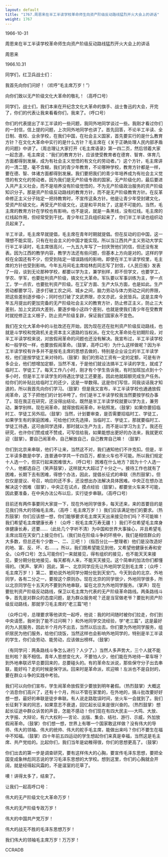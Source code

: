 ```yaml
---
layout: default
title: "1767.周恩来在半工半读学校革命师生向资产阶级反动路线猛烈开火大会上的讲话"
weight: 1767
---
```


1966-10-31

周恩来在半工半读学校革命师生向资产阶级反动路线猛烈开火大会上的讲话

周恩来

1966.10.31

同学们，红卫兵战士们：

我首先向你们问好！（欢呼“毛主席万岁！”）

向你们致以无产阶级文化大革命的敬礼！（高呼口号）

同学们，战士们，我们本来在开纪念文化大革命的旗手、战士鲁迅的大会，开完了，你们的代表让我来看看你们，我来了。（呼口号）

你们的代表提出了半工半读的一些问题，我同外地同学谈过一些。我刚才看过你们的一封信，信上提的问题，上次同外地同学也讲了。首先回答，不论半工半读、全日制、夜校、业余学校，在我们中国，在社会主义国家，首先要实行的是什么教育方针？在文化大革命中实行的是什么方针？毛主席在《关于正确处理人民内部矛盾的问题》中讲了。（周总理让大家打开《毛主席语录》第一四二页，然后领着大家一起念道，毛主席说：“我们的教育方针，应该使受教育者在德育、智育、体育几方面都得到发展，成为有社会主义觉悟的有文化的劳动者。”）这个方针，毛主席讲的一清二楚，毫不含糊，我们的青少年教育，不论哪种学校，教育方针都是一样，要在德、智、体诸方面都得到发展。我们要把我们的青少年培养成为有社会主义觉悟的有文化的劳动者。因为我们是无产阶级专政的国家。无产阶级化的，最后要进入共产主义社会，而不是培养没有阶级觉悟的，不为无产阶级政治服务的资产阶级知识分子。那是资产阶级反动路线的教育方针，而不是无产阶级教育方针。在反革命修正主义分子陆定一把持教育时，不宣传这条方针。他是让青少年受封建文化，受资产阶级文化，再受无产阶级文化，这是和平共处了，这是不可能的。当然，毛主席的教育方针在学校也有影响，也不是说，就是一条黑线，没有红线。毛主席的红线起作用，但经常受到干扰。青少年红卫兵组织起来了，你们半工半读也组织动员起来了。

半工半读，毛主席早就提倡，毛主席在青年时期就提倡。但在反动的旧中国，这一理想不能实现，只有在社会主义的中国才能实现。所以当江西共产主义劳动大学实行半工半读时，毛主席很高兴，一九五九年写了一封庆贺他们的信，但还没有发表。因为江西的教学内容，教学方法还有些问题，但基本上方向是对的。这样的学校在全国还有不少，但受到陆定一错误路线的影响，即使在半工半读学校里，毛主席的方针也受到影响。今年五月间毛主席给林彪同志写了封信，《人民日报》发表了一段，谈到无论那种学校，都要以学为主，兼学别样，即不但学文，也要学工、学农、学军，也要批判资产阶级，搞文化大革命。军队要以军事训练为主，学一点工，学一点农，也要批判资产阶级。在工矿方面、生产大队方面，也是如此。生产劳动都要学习，逐步打破工农之间、城乡之间，脑力劳动与体力劳动之间的界限，把这些差别逐步缩小；同时也打破了文武界限，亦文亦武，全民皆兵。这是主席今年五月提出的更加完备的无产阶级社会主义的教育方针，防止修正主义，防止三大差别，加上文武四大差别，要逐步缩小这四个差别，也就是使我们青少年在受教育时就挖修正主义根子，防止资产阶级复辟，保证我们国家永不变色。

我们在文化大革命中的斗批改还在开始，因为现在还在批判资产阶级反动路线，也就是斗学校和党政机关走资本主义道路的当权派。在文化大革命处在初期阶段，对半工半读学校来说，对放假闹革命的问题也还没有解决。我宣布过，半工半读学校和一般学校一样，也要放假闹革命。（鼓掌，高呼口号）为什么这样做呢？因为半工半读学校有许多并不是按毛主席的思想去做的，特别是企业设立的半工半读学校，他们是按学徒工来对待的。（鼓掌）我们的劳动工资有一定的定额，可是有许多企业，他们想增加定额，当然不准，于是他们就设法搞半工半读的学生，就成了临时工、学徒工了。每天工作八小时，刚才有个学生告诉我，有时加班加点到十个多小时，但是半工半读学生的待遇比学徒工还要差。因此他就超额完成生产任务。给你们的补贴比给临时工的还少，这是一举数得。这是你们写信，同我谈话我才知道的，所以我首先向你们学习。（鼓掌）但是我又宣布，半工半读学校也通通放假闹革命，这下子把他们的计划冲垮了。你们是半工半读学校我当然要按学校办事了。现在我正在研究，还没得出结论。既然是半工半读学校就要以学为主，兼劳动，兼学别样。现在闹革命，就得放假闹革命，补贴照发。（鼓掌）如果你要招临时工、学徒工另外招。（鼓掌）当然，计划要审查，是否需要招临时工、学徒工，如果学生有的家庭困难，可给他们优先选择，当临时工、学徒工，那就要临时工、学徒工待遇，这可由同学选择，那时就以生产为主，而不是以学习为主了。我还在研究，也许你们赞成或不赞成，可写信给我，如果能想出更好的办法来，我就更欢迎（鼓掌）。要自己闹革命，自己解放自己，自己教育自己嘛！（鼓掌）

你们到北京来串联，他们不让来，当然这不对，我们通知他们不许克扣。但是，半工半读多数是中学，连普通中学共一千四百万，都坐火车也不可能。所以我们规定十人选一个，但实行起来困难很大，（呼口号）困难在什么地方？因为十个人选一个人，他都选自己（笑声鼓掌），这样就大大超过了十分之一。接待工作也就有了困难，长期下去有困难，得想个办法，因此，提倡长征式的串联（热烈鼓掌）。但仅仅是提议、号召，响应的还不多，还没想出办法解决具体困难。中央正在想办法解决这个困难（鼓掌），中央正在试点，摸点经验（鼓掌）。都要坐火车来不可能，因此要准备，在中央办法公布以后，实行徒步串联。（高呼口号）

目前还有两件事要同大家提一下，现在外地同学很多，每天还来，来的首要目的是见我们伟大的领袖毛主席。（高呼：毛主席万岁！）我们应该满足他们的要求。（热烈鼓掌）你们应该想一想，你们能够要求毛主席天天出来接见你们吗？不可能嘛！我们希望毛主席健康长寿！（众呼：祝毛主席万寿无疆！）我们不仅希望毛主席身体健康长寿，还要……（此处几个字听不清）为中国和世界大事操心，并且希望毛主席出现在天安门上接见你们。（我们处在阶级斗争的环境中，我们是相信群众的大多数，但总还有个少数一、二、三吧！）（指百分比──整理者）他们是没改造好的地、富、反、坏、右……。所以，我们既希望能见到他，又希望他健康长寿和安全。（众呼口号）怎么可能你们一来就接见，得有组织的接见，也不能天天来接见，要分期分批地接见，每天都有人来，不能天天接见。这个简单的加法你们都懂得的。（笑声、掌声）因此，第一、北京同学应先让外地同学见到毛主席；（众呼：毛主席万岁！）第二、要劝说外地同学分期分批到天安门。今天到会的北京、外地同学，各有二分之一，要按这个原则办。现在北京的同学很少，外地同学很多，所以北京同学在十五天内不要到外地串联，留在北京为外地同学服务。（掌声）现在要批判资产阶级反动路线，保卫以毛主席为代表的无产阶级革命路线。两条路线斗争，首先是对群众的态度问题，是为群众服务呢？还是当官做老爷？要批判资产阶级反动路线，那就学习毛主席的“老三篇”吧！

（众呼口号，总理要求等他讲完一起呼，他说：我的时间随时被你们拉走，你们到中央请愿，我听到了能不过问啊？）和外地同学交流经验，学“老三篇”，这是最好的为人民服务，因此半个月内不出去，当然以后出去。你们要为外地同学服务，组织居民为他们服务，给他们烧饭，当然这样也会影响外地同学的，特别是半工半读的学生，你们会劳动、能劳动，应该做出榜样。（鼓掌）

（有同学问：两条路线斗争怎么进行？人少了。）当然人多声势大，三个人就不能批判啦？我不相信。青年人思想变化大，不要怕人少，他们能在外地待一辈车呀？到外地串联迟早总要回来的，总要碰头的。有的革命左派说，那些保守分子出去串联，能好吗？走的时候是保守派。回来时是革命派，欢迎嘛！左派也不是自封的，要在群众斗争的实践中考验。

我们可以向你们宣布，学生闹革命放假至少要放到明年暑假。（热烈鼓掌）大概这个消息你们高兴了，还有十个月，所以不管在家里的，在外地的，搞斗批改要好好想一想，最好的串联是徒步串联。有人说走路耽误时间，坐火车一会就到了。我们长征剩下来的同志，如果意志不衰退，回忆起长征来是很兴奋的。（热烈鼓掌）想起长征途中群众诉苦的声音，怎能不感动！你们现在有四大民主──大鸣、大放、大字报、大辩论，有六大权利──言论、出版、集会、结社、游行、示威，外加放假闹革命。（鼓掌）你们想一想，世界上有哪一个国家敢这样做？没有伟大的导师、伟大的领袖、伟大的统帅、伟大的舵手毛主席，能做出来吗？你们不要生在福中不知福。（鼓掌）四十年前五四运动的学生想起你们来真是幸福，当然这是毛主席、共产党给的。比起你们，我们当年是幼稚得很，你们的思想更高了。（鼓掌）

你们出去的第一步是调查研究，要有这样伟大的心胸，要宣传毛泽东思想，要把全国变成象林彪同志说的学习毛泽东思想的大学校。想到这里，你们的心胸就会开阔，就是经得起风霜的，不是温室的花草了。

噢！讲得太多了，结束了。

让我们一起高呼口号：

伟大的无产阶级文化大革命万岁！

伟大的无产阶级专政万岁！

伟大的中国共产党万岁！

伟大的战无不胜的毛泽东思想万岁！

我们伟大的领袖毛主席万岁！万万岁！

CCRADB


